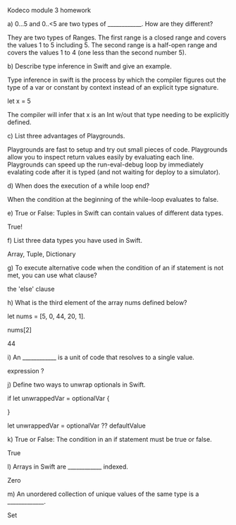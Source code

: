 Kodeco module 3 homework

a) 0…5 and 0..<5 are two types of ____________. How are they different?

They are two types of Ranges. The first range is a closed range and covers the values 1 to 5 including 5. The second range is a half-open range and covers the values 1 to 4 (one less than the second number 5).

b) Describe type inference in Swift and give an example.

Type inference in swift is the process by which the compiler figures out the type of a var or constant by context instead of an explicit type signature.

let x = 5 

The compiler will infer that x is an Int w/out that type needing to be explicitly defined.

c) List three advantages of Playgrounds.

Playgrounds are fast to setup and try out small pieces of code.
Playgrounds allow you to inspect return values easily by evaluating each line.
Playgrounds can speed up the run-eval-debug loop by immediately evalating code after it is typed (and not waiting for deploy to a simulator).

d) When does the execution of a while loop end?

When the condition at the beginning of the while-loop evaluates to false.

e) True or False: Tuples in Swift can contain values of different data types.

True!

f) List three data types you have used in Swift.

Array, Tuple, Dictionary

g) To execute alternative code when the condition of an if statement is not met, you can use what clause?

the 'else' clause

h) What is the third element of the array nums defined below?  

let nums = [5, 0, 44, 20, 1].

nums[2]

44

i) An ____________ is a unit of code that resolves to a single value.

expression ?


j) Define two ways to unwrap optionals in Swift.

if let unwrappedVar = optionalVar {

}

let unwrappedVar = optionalVar ?? defaultValue

k) True or False: The condition in an if statement must be true or false.

True

l) Arrays in Swift are ____________ indexed.

Zero

m) An unordered collection of unique values of the same type is a _____________.

Set
